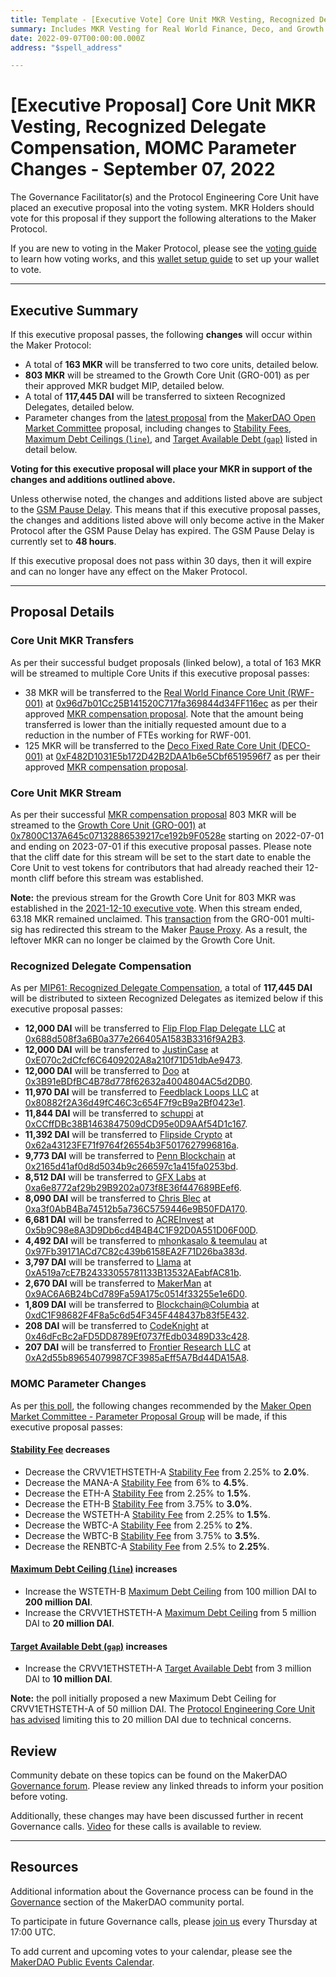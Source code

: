 ```yaml
---
title: Template - [Executive Vote] Core Unit MKR Vesting, Recognized Delegate Compensation, MOMC Parameter Changes - September 07, 2022
summary: Includes MKR Vesting for Real World Finance, Deco, and Growth Core Units, Recognized Delegate compensation for August, and parameter changes from the most recent MOMC proposal.
date: 2022-09-07T00:00:00.000Z
address: "$spell_address"

---
```

# [Executive Proposal] Core Unit MKR Vesting, Recognized Delegate Compensation, MOMC Parameter Changes - September 07, 2022

The Governance Facilitator(s) and the Protocol Engineering Core Unit have placed an executive proposal into the voting system. MKR Holders should vote for this proposal if they support the following alterations to the Maker Protocol.

If you are new to voting in the Maker Protocol, please see the [voting guide](https://community-development.makerdao.com/en/learn/governance/how-voting-works/) to learn how voting works, and this [wallet setup guide](https://community-development.makerdao.com/en/learn/governance/voting-setup/) to set up your wallet to vote.

---

## Executive Summary

If this executive proposal passes, the following **changes** will occur within the Maker Protocol:
- A total of **163 MKR** will be transferred to two core units, detailed below.
- **803 MKR** will be streamed to the Growth Core Unit (GRO-001) as per their approved MKR budget MIP, detailed below.
- A total of **117,445 DAI** will be transferred to sixteen Recognized Delegates, detailed below.
- Parameter changes from the [latest proposal](https://forum.makerdao.com/t/parameter-changes-proposal-ppg-omc-001-25-august-2022/17448) from the [MakerDAO Open Market Committee](https://forum.makerdao.com/t/parameter-proposal-group-makerdao-open-market-committee/7355) proposal, including changes to [Stability Fees](https://manual.makerdao.com/parameter-index/vault-risk/param-stability-fee), [Maximum Debt Ceilings (`line`)](https://manual.makerdao.com/module-index/module-dciam#maximum-debt-ceiling-line), and [Target Available Debt (`gap`)](https://manual.makerdao.com/module-index/module-dciam#target-available-debt-gap) listed in detail below.

**Voting for this executive proposal will place your MKR in support of the changes and additions outlined above.**

Unless otherwise noted, the changes and additions listed above are subject to the [GSM Pause Delay](https://manual.makerdao.com/parameter-index/core/param-gsm-pause-delay). This means that if this executive proposal passes, the changes and additions listed above will only become active in the Maker Protocol after the GSM Pause Delay has expired. The GSM Pause Delay is currently set to **48 hours**.

If this executive proposal does not pass within 30 days, then it will expire and can no longer have any effect on the Maker Protocol.

---

## Proposal Details

### Core Unit MKR Transfers

As per their successful budget proposals (linked below), a total of 163 MKR will be streamed to multiple Core Units if this executive proposal passes:
* 38 MKR will be transferred to the [Real World Finance Core Unit (RWF-001)](https://mips.makerdao.com/mips/details/MIP39c2SP1) at [0x96d7b01Cc25B141520C717fa369844d34FF116ec](https://etherscan.io/address/0x96d7b01Cc25B141520C717fa369844d34FF116ec) as per their approved [MKR compensation proposal](https://mips.makerdao.com/mips/details/MIP40c3SP38). Note that the amount being transferred is lower than the initially requested amount due to a reduction in the number of FTEs working for RWF-001.
* 125 MKR will be transferred to the [Deco Fixed Rate Core Unit (DECO-001)](https://mips.makerdao.com/mips/details/MIP39c2SP23) at [0xF482D1031E5b172D42B2DAA1b6e5Cbf6519596f7](https://etherscan.io/address/0xF482D1031E5b172D42B2DAA1b6e5Cbf6519596f7) as per their approved [MKR compensation proposal](https://mips.makerdao.com/mips/details/MIP40c3SP36).

### Core Unit MKR Stream

As per their successful [MKR compensation proposal](https://mips.makerdao.com/mips/details/MIP40c3SP23) 803 MKR will be streamed to the [Growth Core Unit (GRO-001)](https://mips.makerdao.com/mips/details/MIP39c2SP4) at [0x7800C137A645c07132886539217ce192b9F0528e](https://etherscan.io/address/0x7800C137A645c07132886539217ce192b9F0528e) starting on 2022-07-01 and ending on 2023-07-01 if this executive proposal passes. Please note that the cliff date for this stream will be set to the start date to enable the Core Unit to vest tokens for contributors that had already reached their 12-month cliff before this stream was established.

**Note:** the previous stream for the Growth Core Unit for 803 MKR was established in the [2021-12-10 executive vote](https://vote.makerdao.com/executive/template-executive-vote-parameter-changes-switching-mkr-vesting-source-december-10-2021#proposal-detail). When this stream ended, 63.18 MKR remained unclaimed. This [transaction](https://etherscan.io/tx/0x2755d689a8939e0d95c15bef1cfa14d048b79bb218362338fc9173657643c382) from the GRO-001 multi-sig has redirected this stream to the Maker [Pause Proxy](https://etherscan.io/address/0xbe8e3e3618f7474f8cb1d074a26affef007e98fb). As a result, the leftover MKR can no longer be claimed by the Growth Core Unit.

### Recognized Delegate Compensation

As per [MIP61: Recognized Delegate Compensation](https://mips.makerdao.com/mips/details/MIP61), a total of **117,445 DAI** will be distributed to sixteen Recognized Delegates as itemized below if this executive proposal passes:

- **12,000 DAI** will be transferred to [Flip Flop Flap Delegate LLC](https://vote.makerdao.com/address/0xaf8aa6846539033eaf0c3ca4c9c7373e370e039b) at [0x688d508f3a6B0a377e266405A1583B3316f9A2B3](https://etherscan.io/address/0x688d508f3a6B0a377e266405A1583B3316f9A2B3).
- **12,000 DAI** will be transferred to [JustinCase](https://vote.makerdao.com/address/0xcdb792c14391f7115ba77a7cd27f724fc9ea2091) at [0xE070c2dCfcf6C6409202A8a210f71D51dbAe9473](https://etherscan.io/address/0xE070c2dCfcf6C6409202A8a210f71D51dbAe9473).
- **12,000 DAI** will be transferred to [Doo](https://vote.makerdao.com/address/0x8804d391472126da56b9a560aef6c6d5aaa7607b) at [0x3B91eBDfBC4B78d778f62632a4004804AC5d2DB0](https://etherscan.io/address/0x3B91eBDfBC4B78d778f62632a4004804AC5d2DB0).
- **11,970 DAI** will be transferred to [Feedblack Loops LLC](https://vote.makerdao.com/address/0x845b36e1e4f41a361dd711bda8ea239bf191fe95) at [0x80882f2A36d49fC46C3c654F7f9cB9a2Bf0423e1](https://etherscan.io/address/0x80882f2A36d49fC46C3c654F7f9cB9a2Bf0423e1).
- **11,844 DAI** will be transferred to [schuppi](https://vote.makerdao.com/address/0xb21e535fb349e4ef0520318acfe589e174b0126b) at [0xCCffDBc38B1463847509dCD95e0D9AAf54D1c167](https://etherscan.io/address/0xCCffDBc38B1463847509dCD95e0D9AAf54D1c167).
- **11,392 DAI** will be transferred to [Flipside Crypto](https://vote.makerdao.com/address/0x84b05b0a30b6ae620f393d1037f217e607ad1b96) at [0x62a43123FE71f9764f26554b3F5017627996816a](https://etherscan.io/address/0x62a43123FE71f9764f26554b3F5017627996816a).
- **9,773 DAI** will be transferred to [Penn Blockchain](https://vote.makerdao.com/address/0x7ddb50a5b15aea7e7cf9ac8e55a7f9fd9d05ecc6) at [0x2165d41af0d8d5034b9c266597c1a415fa0253bd](https://etherscan.io/address/0x2165d41af0d8d5034b9c266597c1a415fa0253bd).
- **8,512 DAI** will be transferred to [GFX Labs](https://vote.makerdao.com/address/0xf60d7a62c98f65480725255e831de531efe3fe14) at [0xa6e8772af29b29B9202a073f8E36f447689BEef6](https://etherscan.io/address/0xa6e8772af29b29B9202a073f8E36f447689BEef6).
- **8,090 DAI** will be transferred to [Chris Blec](https://vote.makerdao.com/address/0x2c511d932c5a6fe4071262d49bfc018cfbaaa1f5) at [0xa3f0AbB4Ba74512b5a736C5759446e9B50FDA170](https://etherscan.io/address/0xa3f0AbB4Ba74512b5a736C5759446e9B50FDA170).
- **6,681 DAI** will be transferred to [ACREInvest](https://vote.makerdao.com/address/0x4d3ac33ab1dd7b0f352b8e590fe8b62c4c39ead5) at [0x5b9C98e8A3D9Db6cd4B4B4C1F92D0A551D06F00D](https://etherscan.io/address/0x5b9C98e8A3D9Db6cd4B4B4C1F92D0A551D06F00D).
- **4,492 DAI** will be transferred to [mhonkasalo & teemulau](https://vote.makerdao.com/address/0xaa19f47e6acb02df88efa9f023f2a38412069902) at [0x97Fb39171ACd7C82c439b6158EA2F71D26ba383d](https://etherscan.io/address/0x97Fb39171ACd7C82c439b6158EA2F71D26ba383d).
- **3,797 DAI** will be transferred to [Llama](https://vote.makerdao.com/address/0x4e314eba76c3062140ad196e4ffd34485e33c5f5) at [0xA519a7cE7B24333055781133B13532AEabfAC81b](https://etherscan.io/address/0xA519a7cE7B24333055781133B13532AEabfAC81b).
- **2,670 DAI** will be transferred to [MakerMan](https://vote.makerdao.com/address/0x22d5294a23d49294bf11d9db8beda36e104ad9b3) at [0x9AC6A6B24bCd789Fa59A175c0514f33255e1e6D0](https://etherscan.io/address/0x9AC6A6B24bCd789Fa59A175c0514f33255e1e6D0).
- **1,809 DAI** will be transferred to [Blockchain@Columbia](https://vote.makerdao.com/address/0xb8df77c3bd57761bd0c55d2f873d3aa89b3da8b7) at [0xdC1F98682F4F8a5c6d54F345F448437b83f5E432](https://etherscan.io/address/0xdC1F98682F4F8a5c6d54F345F448437b83f5E432).
- **208 DAI** will be transferred to [CodeKnight](https://vote.makerdao.com/address/0xe89f973a19cd76c3e5e236062668e43042176638) at [0x46dFcBc2aFD5DD8789Ef0737fEdb03489D33c428](https://etherscan.io/address/0x46dFcBc2aFD5DD8789Ef0737fEdb03489D33c428).
- **207 DAI** will be transferred to [Frontier Research LLC](https://vote.makerdao.com/address/0x316090e23cc44e70245ba9846404413aca2df16f#delegate-credentials) at [0xA2d55b89654079987CF3985aEff5A7Bd44DA15A8](https://etherscan.io/address/0xA2d55b89654079987CF3985aEff5A7Bd44DA15A8).

### MOMC Parameter Changes

As per [this poll](https://vote.makerdao.com/polling/QmXHnn2u), the following changes recommended by the [Maker Open Market Committee - Parameter Proposal Group](https://forum.makerdao.com/t/parameter-proposal-group-makerdao-open-market-committee/7355) will be made, if this executive proposal passes:

#### [Stability Fee](https://manual.makerdao.com/parameter-index/vault-risk/param-stability-fee) decreases

- Decrease the CRVV1ETHSTETH-A [Stability Fee](https://manual.makerdao.com/parameter-index/vault-risk/param-stability-fee) from 2.25% to **2.0%**.
- Decrease the MANA-A [Stability Fee](https://manual.makerdao.com/parameter-index/vault-risk/param-stability-fee) from 6% to **4.5%**.
- Decrease the ETH-A [Stability Fee](https://manual.makerdao.com/parameter-index/vault-risk/param-stability-fee) from 2.25% to **1.5%**.
- Decrease the ETH-B [Stability Fee](https://manual.makerdao.com/parameter-index/vault-risk/param-stability-fee) from 3.75% to **3.0%**.
- Decrease the WSTETH-A [Stability Fee](https://manual.makerdao.com/parameter-index/vault-risk/param-stability-fee) from 2.25% to **1.5%**.
- Decrease the WBTC-A [Stability Fee](https://manual.makerdao.com/parameter-index/vault-risk/param-stability-fee) from 2.25% to **2%**.
- Decrease the WBTC-B [Stability Fee](https://manual.makerdao.com/parameter-index/vault-risk/param-stability-fee) from 3.75% to **3.5%**.
- Decrease the RENBTC-A [Stability Fee](https://manual.makerdao.com/parameter-index/vault-risk/param-stability-fee) from 2.5% to **2.25%**.

#### [Maximum Debt Ceiling (`line`)](https://manual.makerdao.com/module-index/module-dciam#maximum-debt-ceiling-line) increases

- Increase the WSTETH-B [Maximum Debt Ceiling](https://manual.makerdao.com/module-index/module-dciam#maximum-debt-ceiling-line) from 100 million DAI to **200 million DAI**.
- Increase the CRVV1ETHSTETH-A [Maximum Debt Ceiling](https://manual.makerdao.com/module-index/module-dciam#maximum-debt-ceiling-line) from 5 million DAI to **20 million DAI**.

#### [Target Available Debt (`gap`)](https://manual.makerdao.com/module-index/module-dciam#target-available-debt-gap) increases

- Increase the CRVV1ETHSTETH-A [Target Available Debt](https://manual.makerdao.com/module-index/module-dciam#target-available-debt-gap) from 3 million DAI to **10 million DAI**.

**Note:** the poll initially proposed a new Maximum Debt Ceiling for CRVV1ETHSTETH-A of 50 million DAI. The [Protocol Engineering Core Unit has advised](https://forum.makerdao.com/t/2022-09-07-executive-inclusion-update-crvv1ethsteth-a-maximum-debt-ceiling/17628) limiting this to 20 million DAI due to technical concerns.

## Review

Community debate on these topics can be found on the MakerDAO [Governance forum](https://forum.makerdao.com/). Please review any linked threads to inform your position before voting.

Additionally, these changes may have been discussed further in recent Governance calls. [Video](https://www.youtube.com/playlist?list=PLLzkWCj8ywWNq5-90-Id6VPSsrk4OWVan) for these calls is available to review.

---

## Resources

Additional information about the Governance process can be found in the [Governance](https://community-development.makerdao.com/en/learn/governance) section of the MakerDAO community portal.

To participate in future Governance calls, please [join us](https://github.com/makerdao/community/tree/master/governance/governance-and-risk-meetings) every Thursday at 17:00 UTC.

To add current and upcoming votes to your calendar, please see the [MakerDAO Public Events Calendar](https://calendar.google.com/calendar/embed?src=makerdao.com_3efhm2ghipksegl009ktniomdk%40group.calendar.google.com&ctz=UTC&mode=week&showCalendars=0&showPrint=0).